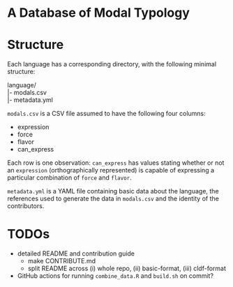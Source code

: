 # A Database of Modal Typology

# Structure

Each language has a corresponding directory, with the following minimal structure:

language/  
|- modals.csv  
|- metadata.yml

`modals.csv` is a CSV file assumed to have the following four columns:
* expression
* force
* flavor
* can_express

Each row is one observation: `can_express` has values stating whether or not an `expression` (orthographically represented) is capable of expressing a particular combination of `force` and `flavor`.

`metadata.yml` is a YAML file containing basic data about the language, the references used to generate the data in `modals.csv` and the identity of the contributors.

# TODOs

* detailed README and contribution guide
    - make CONTRIBUTE.md
    - split README across (i) whole repo, (ii) basic-format, (iii) cldf-format
* GitHub actions for running `combine_data.R` and `build.sh` on commit?